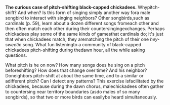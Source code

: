 **The curious case of pitch-shifting black-capped chickadees.** Whypitch-shift? And when? Is this form of singing simply another way fora male songbird to interact with singing neighbors? Other songbirds,such as cardinals (p. 59), learn about a dozen different songs fromeach other and then often match each other during their countersingingexchanges. Perhaps chickadees play some of the same kinds of gamesthat cardinals do; it's just that when chickadees match, they arematching the pitch of their one *hey-sweetie* song. What fun listeningto a community of black-capped chickadees pitch-shifting during thedawn hour, all the while asking questions.

What pitch is he on now? How many songs does he sing on a pitch beforeshifting? How does that change over time? And his neighbor? Doneighbors pitch-shift at about the same time, and to a similar or adifferent pitch? Can I detect any patterns? This exercise isfacilitated by the chickadees, because during the dawn chorus, malechickadees often gather to countersing near territory boundaries (asdo males of so many songbirds), so that two or more birds can easilybe heard simultaneously.
